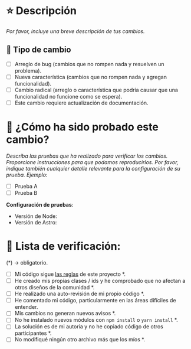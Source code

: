 # ⭐ Descripción

*Por favor, incluye una breve descripción de tus cambios.*

## 🚀 Tipo de cambio

- [ ] Arreglo de bug (cambios que no rompen nada y resuelven un problema).
- [ ] Nueva característica (cambios que no rompen nada y agregan funcionalidad).
- [ ] Cambio radical (arreglo o característica que podría causar que una funcionalidad no funcione como se espera).
- [ ] Este cambio requiere actualización de documentación.

# 🤔 ¿Cómo ha sido probado este cambio?

*Describa las pruebas que ha realizado para verificar los cambios. Proporcione 
instrucciones para que podamos reproducirlos. Por favor, indique también cualquier detalle relevante 
para la configuración de su prueba. Ejemplo:*

- [ ] Prueba A
- [ ] Prueba B

**Configuración de pruebas**:
- Versión de Node:
- Versión de Astro:

# 📝 Lista de verificación:
(*) -> obligatorio.

- [ ] Mi código sigue [las reglas](https://github.com/midudev/password-generator#-reglas) de este proyecto *.
- [ ] He creado mis propias clases / ids y he comprobado que no afectan a otros diseños de la comunidad *.
- [ ] He realizado una auto-revisión de mi propio código *.
- [ ] He comentado mi código, particularmente en las áreas difíciles de entender.
- [ ] Mis cambios no generan nuevos avisos *.
- [ ] No he instalado nuevos módulos con `npm install` o `yarn install` *.
- [ ] La solución es de mi autoría y no he copiado código de otros participantes *.
- [ ] No modifiqué ningún otro archivo más que los míos *.
